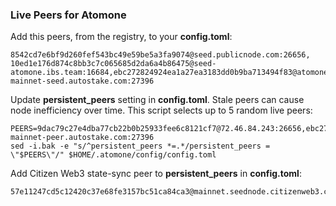 ### Live Peers for Atomone

Add this peers, from the registry, to your **config.toml**:

```
8542cd7e6bf9d260fef543bc49e59be5a3fa9074@seed.publicnode.com:26656, 10ed1e176d874c8bb3c7c065685d2da6a4b86475@seed-atomone.ibs.team:16684,ebc272824924ea1a27ea3183dd0b9ba713494f83@atomone-mainnet-seed.autostake.com:27396
```

Update **persistent_peers** setting in **config.toml**. Stale peers can cause node inefficiency over time. This script selects up to 5 random live peers:

```
PEERS=9dac79c27e4dba77cb22b0b25933fee6c8121cf7@72.46.84.243:26656,ebc272824924ea1a27ea3183dd0b9ba713494f83@atomone-mainnet-peer.autostake.com:27396
sed -i.bak -e "s/^persistent_peers *=.*/persistent_peers = \"$PEERS\"/" $HOME/.atomone/config/config.toml
```

Add Citizen Web3 state-sync peer to **persistent_peers** in **config.toml**:

```
57e11247cd5c12420c37e68fe3157bc51ca84ca3@mainnet.seednode.citizenweb3.com:26756
```
